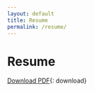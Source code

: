 ```yaml
---
layout: default
title: Resume
permalink: /resume/
---
```


# Resume

[Download PDF](/assets/files/Resume.pdf){: download}
